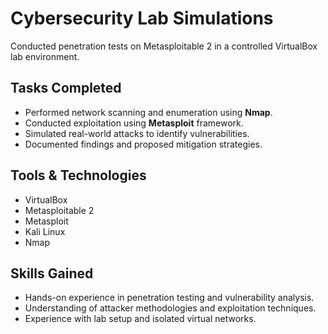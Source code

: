 # Cybersecurity Lab Simulations

Conducted penetration tests on Metasploitable 2 in a controlled VirtualBox lab environment.

## Tasks Completed
- Performed network scanning and enumeration using **Nmap**.  
- Conducted exploitation using **Metasploit** framework.  
- Simulated real-world attacks to identify vulnerabilities.  
- Documented findings and proposed mitigation strategies.

## Tools & Technologies
- VirtualBox  
- Metasploitable 2  
- Metasploit
- Kali Linux
- Nmap  

## Skills Gained
- Hands-on experience in penetration testing and vulnerability analysis.  
- Understanding of attacker methodologies and exploitation techniques.  
- Experience with lab setup and isolated virtual networks.
